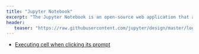 ```yaml
---
title: "Jupyter Notebook"
excerpt: "The Jupyter Notebook is an open-source web application that allows you to create and share documents that contain live code, equations, visualizations and narrative text."
header:
   teaser: "https://raw.githubusercontent.com/jupyter/design/master/logos/Rectangle%20Logo/rectanglelogo-blacktext-blackbody-blackplanets/rectanglelogo-blacktext-blackbody-blackplanets.svg"
---
```


- [Executing cell when clicking its prompt](https://github.com/jupyter/notebook/pull/3535)

